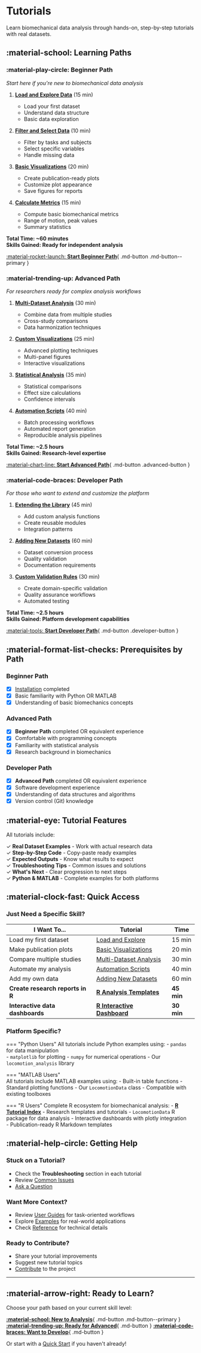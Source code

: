 # Tutorials

Learn biomechanical data analysis through hands-on, step-by-step tutorials with real datasets.

## :material-school: Learning Paths

<div class="learning-paths" markdown>

### :material-play-circle: **Beginner Path**
*Start here if you're new to biomechanical data analysis*

<div class="tutorial-sequence" markdown>

1. **[Load and Explore Data](basic/load_explore/)** (15 min)
   - Load your first dataset
   - Understand data structure
   - Basic data exploration

2. **[Filter and Select Data](basic/filter_select/)** (10 min)
   - Filter by tasks and subjects
   - Select specific variables
   - Handle missing data

3. **[Basic Visualizations](basic/visualizations/)** (20 min)
   - Create publication-ready plots
   - Customize plot appearance
   - Save figures for reports

4. **[Calculate Metrics](basic/metrics/)** (15 min)
   - Compute basic biomechanical metrics
   - Range of motion, peak values
   - Summary statistics

</div>

**Total Time: ~60 minutes**  
**Skills Gained: Ready for independent analysis**

[:material-rocket-launch: **Start Beginner Path**](basic/load_explore/){ .md-button .md-button--primary }

### :material-trending-up: **Advanced Path**
*For researchers ready for complex analysis workflows*

<div class="tutorial-sequence" markdown>

1. **[Multi-Dataset Analysis](advanced/multi_dataset/)** (30 min)
   - Combine data from multiple studies
   - Cross-study comparisons
   - Data harmonization techniques

2. **[Custom Visualizations](advanced/custom_plots/)** (25 min)
   - Advanced plotting techniques
   - Multi-panel figures
   - Interactive visualizations

3. **[Statistical Analysis](advanced/statistics/)** (35 min)
   - Statistical comparisons
   - Effect size calculations
   - Confidence intervals

4. **[Automation Scripts](advanced/automation/)** (40 min)
   - Batch processing workflows
   - Automated report generation
   - Reproducible analysis pipelines

</div>

**Total Time: ~2.5 hours**  
**Skills Gained: Research-level expertise**

[:material-chart-line: **Start Advanced Path**](advanced/multi_dataset/){ .md-button .advanced-button }

### :material-code-braces: **Developer Path**
*For those who want to extend and customize the platform*

<div class="tutorial-sequence" markdown>

1. **[Extending the Library](development/extending_library/)** (45 min)
   - Add custom analysis functions
   - Create reusable modules
   - Integration patterns

2. **[Adding New Datasets](development/new_datasets/)** (60 min)
   - Dataset conversion process
   - Quality validation
   - Documentation requirements

3. **[Custom Validation Rules](development/custom_validation/)** (30 min)
   - Create domain-specific validation
   - Quality assurance workflows
   - Automated testing

</div>

**Total Time: ~2.5 hours**  
**Skills Gained: Platform development capabilities**

[:material-tools: **Start Developer Path**](development/extending_library/){ .md-button .developer-button }

</div>

## :material-format-list-checks: Prerequisites by Path

<div class="prerequisites" markdown>

### **Beginner Path**
- [x] [Installation](../getting_started/installation/) completed
- [x] Basic familiarity with Python OR MATLAB
- [x] Understanding of basic biomechanics concepts

### **Advanced Path**
- [x] **Beginner Path** completed OR equivalent experience
- [x] Comfortable with programming concepts
- [x] Familiarity with statistical analysis
- [x] Research background in biomechanics

### **Developer Path**  
- [x] **Advanced Path** completed OR equivalent experience
- [x] Software development experience
- [x] Understanding of data structures and algorithms
- [x] Version control (Git) knowledge

</div>

## :material-eye: Tutorial Features

All tutorials include:

✓ **Real Dataset Examples** - Work with actual research data  
✓ **Step-by-Step Code** - Copy-paste ready examples  
✓ **Expected Outputs** - Know what results to expect  
✓ **Troubleshooting Tips** - Common issues and solutions  
✓ **What's Next** - Clear progression to next steps  
✓ **Python & MATLAB** - Complete examples for both platforms  

## :material-clock-fast: Quick Access

### **Just Need a Specific Skill?**

| I Want To... | Tutorial | Time |
|--------------|----------|------|
| Load my first dataset | [Load and Explore](basic/load_explore/) | 15 min |
| Make publication plots | [Basic Visualizations](basic/visualizations/) | 20 min |
| Compare multiple studies | [Multi-Dataset Analysis](advanced/multi_dataset/) | 30 min |
| Automate my analysis | [Automation Scripts](advanced/automation/) | 40 min |
| Add my own data | [Adding New Datasets](development/new_datasets/) | 60 min |
| **Create research reports in R** | [**R Analysis Templates**](r/) | **45 min** |
| **Interactive data dashboards** | [**R Interactive Dashboard**](r/interactive_dashboard_template.Rmd) | **30 min** |

### **Platform Specific?**

=== "Python Users"
    All tutorials include Python examples using:
    - `pandas` for data manipulation  
    - `matplotlib` for plotting
    - `numpy` for numerical operations
    - Our `locomotion_analysis` library

=== "MATLAB Users"  
    All tutorials include MATLAB examples using:
    - Built-in table functions
    - Standard plotting functions
    - Our `LocomotionData` class
    - Compatible with existing toolboxes

=== "R Users"
    Complete R ecosystem for biomechanical analysis:
    - [**R Tutorial Index**](r/) - Research templates and tutorials
    - `LocomotionData` R package for data analysis
    - Interactive dashboards with plotly integration  
    - Publication-ready R Markdown templates

## :material-help-circle: Getting Help

### **Stuck on a Tutorial?**
- Check the **Troubleshooting** section in each tutorial
- Review [Common Issues](../user_guides/researchers/getting_data/#troubleshooting)
- [Ask a Question](https://github.com/your-org/locomotion-data-standardization/issues)

### **Want More Context?**
- Review [User Guides](../user_guides/) for task-oriented workflows
- Explore [Examples](../examples/) for real-world applications
- Check [Reference](../reference/) for technical details

### **Ready to Contribute?**
- Share your tutorial improvements
- Suggest new tutorial topics
- [Contribute](../contributing/) to the project

---

## :material-arrow-right: Ready to Learn?

Choose your path based on your current skill level:

[**:material-school: New to Analysis**](basic/load_explore/){ .md-button .md-button--primary }
[**:material-trending-up: Ready for Advanced**](advanced/multi_dataset/){ .md-button }
[**:material-code-braces: Want to Develop**](development/extending_library/){ .md-button }

Or start with a [Quick Start](../getting_started/quick_start/) if you haven't already!